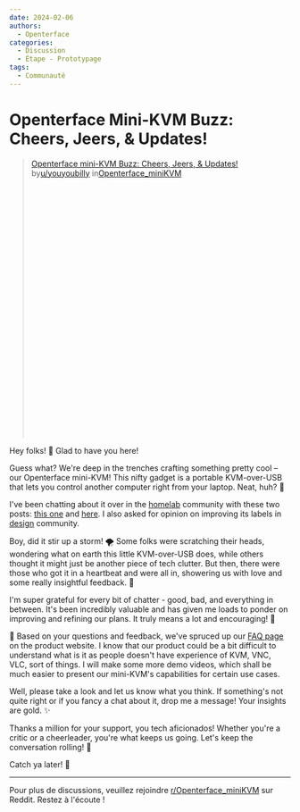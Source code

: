 ```yaml
---
date: 2024-02-06
authors:
  - Openterface
categories:
  - Discussion
  - Étape - Prototypage
tags:
  - Communauté
---
```


# Openterface Mini-KVM Buzz: Cheers, Jeers, & Updates!

<blockquote class="reddit-embed-bq" style="height:500px" data-embed-height="479"><a href="https://www.reddit.com/r/Openterface_miniKVM/comments/1ak4kes/minikvm_openterface_buzz_cheers_jeers_updates/">Openterface mini-KVM Buzz: Cheers, Jeers, &amp; Updates!</a><br> by<a href="https://www.reddit.com/user/youyoubilly/">u/youyoubilly</a> in<a href="https://www.reddit.com/r/Openterface_miniKVM/">Openterface_miniKVM</a></blockquote><script async="" src="https://embed.reddit.com/widgets.js" charset="UTF-8"></script>

<!-- more -->

Hey folks! 🎉 Glad to have you here!

Guess what? We're deep in the trenches crafting something pretty cool – our Openterface mini-KVM! This nifty gadget is a portable KVM-over-USB that lets you control another computer right from your laptop. Neat, huh? 🚀

I've been chatting about it over in the [homelab](https://www.reddit.com/r/homelab/) community with these two posts: [this one](https://www.reddit.com/r/homelab/comments/1acdfwt/crafting_a_minikvm_prototype_in_a_black_aluminium/?utm_source=share&utm_medium=web2x&context=3) and [here](https://www.reddit.com/r/homelab/comments/1ahwrl4/trying_out_my_minikvm_on_ubuntu_any_feedback/?utm_source=share&utm_medium=web2x&context=3). I also asked for opinion on improving its labels in [design](https://www.reddit.com/r/Design/comments/1aht6m3/new_look_for_our_minikvm_what_do_you_think/?utm_source=share&utm_medium=web2x&context=3) community.

Boy, did it stir up a storm! 🌪️ Some folks were scratching their heads, wondering what on earth this little KVM-over-USB does, while others thought it might just be another piece of tech clutter. But then, there were those who got it in a heartbeat and were all in, showering us with love and some really insightful feedback. 🥰

I'm super grateful for every bit of chatter - good, bad, and everything in between. It's been incredibly valuable and has given me loads to ponder on improving and refining our plans. It truly means a lot and encouraging! 🌟

🤔 Based on your questions and feedback, we've spruced up our [FAQ page](https://openterface.com/faq/) on the product website. I know that our product could be a bit difficult to understand what is it as people doesn't have experience of KVM, VNC, VLC, sort of things. I will make some more demo videos, which shall be much easier to present our mini-KVM's capabilities for certain use cases.

Well, please take a look and let us know what you think. If something's not quite right or if you fancy a chat about it, drop me a message! Your insights are gold. ✨

Thanks a million for your support, you tech aficionados! Whether you're a critic or a cheerleader, you're what keeps us going. Let's keep the conversation rolling! 💌

Catch ya later! 🌈

--------

Pour plus de discussions, veuillez rejoindre [r/Openterface_miniKVM](https://www.reddit.com/r/Openterface_miniKVM/) sur Reddit. Restez à l'écoute !